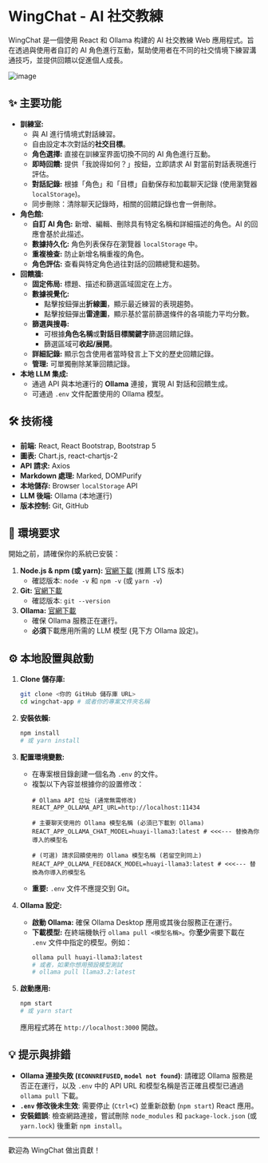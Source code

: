 # WingChat - AI 社交教練

WingChat 是一個使用 React 和 Ollama 构建的 AI 社交教練 Web 應用程式。旨在透過與使用者自訂的 AI 角色進行互動，幫助使用者在不同的社交情境下練習溝通技巧，並提供回饋以促進個人成長。

![image](https://github.com/user-attachments/assets/120365d6-e973-4510-b4a1-244e180d65ef)
 <!-- 建議放一張應用截圖 -->

## ✨ 主要功能

*   **訓練室:**
    *   與 AI 進行情境式對話練習。
    *   自由設定本次對話的**社交目標**。
    *   **角色選擇:** 直接在訓練室界面切換不同的 AI 角色進行互動。
    *   **即時回饋:** 提供「我說得如何？」按鈕，立即請求 AI 對當前對話表現進行評估。
    *   **對話記錄:** 根據「角色」和「目標」自動保存和加載聊天記錄 (使用瀏覽器 `localStorage`)。
    *   同步刪除：清除聊天記錄時，相關的回饋記錄也會一併刪除。
*   **角色館:**
    *   **自訂 AI 角色:** 新增、編輯、刪除具有特定名稱和詳細描述的角色。AI 的回應會基於此描述。
    *   **數據持久化:** 角色列表保存在瀏覽器 `localStorage` 中。
    *   **重複檢查:** 防止新增名稱重複的角色。
    *   **角色評估:** 查看與特定角色過往對話的回饋總覽和趨勢。
*   **回饋牆:**
    *   **固定佈局:** 標題、描述和篩選區域固定在上方。
    *   **數據視覺化:**
        *   點擊按鈕彈出**折線圖**，顯示最近練習的表現趨勢。
        *   點擊按鈕彈出**雷達圖**，顯示基於當前篩選條件的各項能力平均分數。
    *   **篩選與搜尋:**
        *   可根據**角色名稱**或**對話目標關鍵字**篩選回饋記錄。
        *   篩選區域可**收起/展開**。
    *   **詳細記錄:** 顯示包含使用者當時發言上下文的歷史回饋記錄。
    *   **管理:** 可單獨刪除某筆回饋記錄。
*   **本地 LLM 集成:**
    *   通過 API 與本地運行的 **Ollama** 連接，實現 AI 對話和回饋生成。
    *   可通過 `.env` 文件配置使用的 Ollama 模型。

## 🛠️ 技術棧

*   **前端:** React, React Bootstrap, Bootstrap 5
*   **圖表:** Chart.js, react-chartjs-2
*   **API 請求:** Axios
*   **Markdown 處理:** Marked, DOMPurify
*   **本地儲存:** Browser `localStorage` API
*   **LLM 後端:** Ollama (本地運行)
*   **版本控制:** Git, GitHub

## 🚀 環境要求

開始之前，請確保你的系統已安裝：

1.  **Node.js & npm (或 yarn):** [官網下載](https://nodejs.org/) (推薦 LTS 版本)
    *   確認版本: `node -v` 和 `npm -v` (或 `yarn -v`)
2.  **Git:** [官網下載](https://git-scm.com/)
    *   確認版本: `git --version`
3.  **Ollama:** [官網下載](https://ollama.ai/)
    *   確保 Ollama 服務正在運行。
    *   **必須**下載應用所需的 LLM 模型 (見下方 Ollama 設定)。

## ⚙️ 本地設置與啟動

1.  **Clone 儲存庫:**
    ```bash
    git clone <你的 GitHub 儲存庫 URL>
    cd wingchat-app # 或者你的專案文件夾名稱
    ```

2.  **安裝依賴:**
    ```bash
    npm install
    # 或 yarn install
    ```

3.  **配置環境變數:**
    *   在專案根目錄創建一個名為 `.env` 的文件。
    *   複製以下內容並根據你的設置修改：
        ```env
        # Ollama API 位址 (通常無需修改)
        REACT_APP_OLLAMA_API_URL=http://localhost:11434

        # 主要聊天使用的 Ollama 模型名稱 (必須已下載到 Ollama)
        REACT_APP_OLLAMA_CHAT_MODEL=huayi-llama3:latest # <<<--- 替換為你導入的模型名

        # (可選) 請求回饋使用的 Ollama 模型名稱 (若留空則同上)
        REACT_APP_OLLAMA_FEEDBACK_MODEL=huayi-llama3:latest # <<<--- 替換為你導入的模型名
        ```
    *   **重要:** `.env` 文件不應提交到 Git。

4.  **Ollama 設定:**
    *   **啟動 Ollama:** 確保 Ollama Desktop 應用或其後台服務正在運行。
    *   **下載模型:** 在終端機執行 `ollama pull <模型名稱>`。你**至少**需要下載在 `.env` 文件中指定的模型。例如：
        ```bash
        ollama pull huayi-llama3:latest
        # 或者，如果你想用預設模型測試
        # ollama pull llama3.2:latest
        ```

5.  **啟動應用:**
    ```bash
    npm start
    # 或 yarn start
    ```
    應用程式將在 `http://localhost:3000` 開啟。

## 💡 提示與排錯

*   **Ollama 連接失敗 (`ECONNREFUSED`, `model not found`)**: 請確認 Ollama 服務是否正在運行，以及 `.env` 中的 API URL 和模型名稱是否正確且模型已通過 `ollama pull` 下載。
*   **`.env` 修改後未生效**: 需要停止 (`Ctrl+C`) 並重新啟動 (`npm start`) React 應用。
*   **安裝錯誤**: 檢查網路連接，嘗試刪除 `node_modules` 和 `package-lock.json` (或 `yarn.lock`) 後重新 `npm install`。

---

歡迎為 WingChat 做出貢獻！
